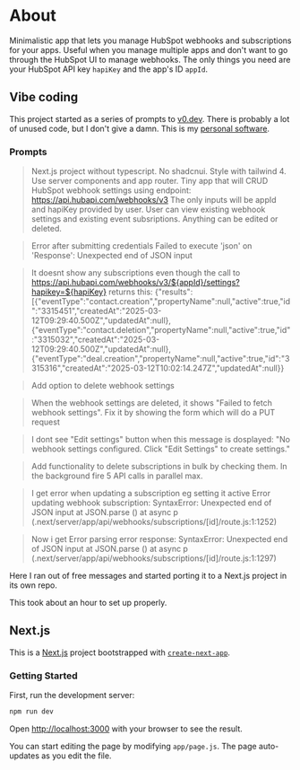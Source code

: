 # About
Minimalistic app that lets you manage HubSpot webhooks and subscriptions for your apps. Useful when you manage multiple apps and don't want to go through the HubSpot UI to manage webhooks. The only things you need are your HubSpot API key `hapiKey` and the app's ID `appId`.
## Vibe coding
This project started as a series of prompts to [v0.dev](https://v0.dev). There is probably a lot of unused code, but I don't give a damn. This is my [personal software](https://leerob.com/n/personal-software).

### Prompts
> Next.js project without typescript. No shadcnui. Style with tailwind 4. Use server components and app router.
Tiny app that will CRUD HubSpot webhook settings using endpoint: https://api.hubapi.com/webhooks/v3
The only inputs will be appId and hapiKey provided by user.
User can view existing webhook settings and existing event subsriptions. Anything can be edited or deleted.

> Error after submitting credentials
Failed to execute 'json' on 'Response': Unexpected end of JSON input

> It doesnt show any subscriptions even though the call to https://api.hubapi.com/webhooks/v3/${appId}/settings?hapikey=${hapiKey} returns this:
{"results":[{"eventType":"contact.creation","propertyName":null,"active":true,"id":"3315451","createdAt":"2025-03-12T09:29:40.500Z","updatedAt":null},{"eventType":"contact.deletion","propertyName":null,"active":true,"id":"3315032","createdAt":"2025-03-12T09:29:40.500Z","updatedAt":null},{"eventType":"deal.creation","propertyName":null,"active":true,"id":"3315316","createdAt":"2025-03-12T10:02:14.247Z","updatedAt":null}}

> Add option to delete webhook settings

> When the webhook settings are deleted, it shows "Failed to fetch webhook settings". Fix it by showing the form which will do a PUT request

> I dont see "Edit settings" button when this message is dosplayed: "No webhook settings configured. Click "Edit Settings" to create settings."

> Add functionality to delete subscriptions in bulk by checking them. In the background fire 5 API calls in parallel max.

> I get error when updating a subscription eg setting it active
Error updating webhook subscription: SyntaxError: Unexpected end of JSON input at JSON.parse (<anonymous>) at async p (.next/server/app/api/webhooks/subscriptions/[id]/route.js:1:1252)

>Now i get
Error parsing error response: SyntaxError: Unexpected end of JSON input at JSON.parse (<anonymous>) at async p (.next/server/app/api/webhooks/subscriptions/[id]/route.js:1:1297)

Here I ran out of free messages and started porting it to a Next.js project in its own repo.

This took about an hour to set up properly.

## Next.js
This is a [Next.js](https://nextjs.org) project bootstrapped with [`create-next-app`](https://github.com/vercel/next.js/tree/canary/packages/create-next-app).

### Getting Started

First, run the development server:

```bash
npm run dev
```

Open [http://localhost:3000](http://localhost:3000) with your browser to see the result.

You can start editing the page by modifying `app/page.js`. The page auto-updates as you edit the file.
